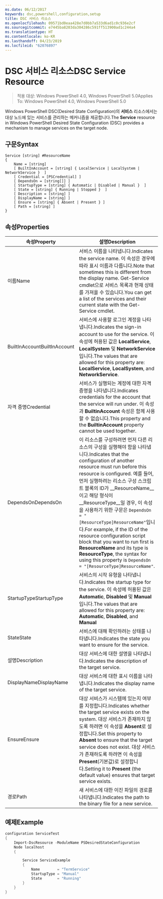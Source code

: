 ```yaml
---
ms.date: 06/12/2017
keywords: dsc,powershell,configuration,setup
title: DSC 서비스 리소스
ms.openlocfilehash: 09571bd0eaa428e7d0bb7a533d6ad1c0c936e2cf
ms.sourcegitcommit: e7445ba8203da304286c591ff513900ad1c244a4
ms.translationtype: HT
ms.contentlocale: ko-KR
ms.lasthandoff: 04/23/2019
ms.locfileid: "62076897"
---
```

# <a name="dsc-service-resource"></a><span data-ttu-id="813cd-103">DSC 서비스 리소스</span><span class="sxs-lookup"><span data-stu-id="813cd-103">DSC Service Resource</span></span>

> <span data-ttu-id="813cd-104">적용 대상: Windows PowerShell 4.0, Windows PowerShell 5.0</span><span class="sxs-lookup"><span data-stu-id="813cd-104">Applies To: Windows PowerShell 4.0, Windows PowerShell 5.0</span></span>


<span data-ttu-id="813cd-105">Windows PowerShell DSC(Desired State Configuration)의 **서비스** 리소스에서는 대상 노드에 있는 서비스를 관리하는 메커니즘을 제공합니다.</span><span class="sxs-lookup"><span data-stu-id="813cd-105">The **Service** resource in Windows PowerShell Desired State Configuration (DSC) provides a mechanism to manage services on the target node.</span></span>

## <a name="syntax"></a><span data-ttu-id="813cd-106">구문</span><span class="sxs-lookup"><span data-stu-id="813cd-106">Syntax</span></span>

```
Service [string] #ResourceName
{
    Name = [string]
    [ BuiltInAccount = [string] { LocalService | LocalSystem | NetworkService }  ]
    [ Credential = [PSCredential] ]
    [ DependsOn = [string[]] ]
    [ StartupType = [string] { Automatic | Disabled | Manual }  ]
    [ State = [string] { Running | Stopped }  ]
    [ Description = [string] ]
    [ DisplayName = [string] ]
    [ Ensure = [string] { Absent | Present } ]
    [ Path = [string] ]
}
```

## <a name="properties"></a><span data-ttu-id="813cd-107">속성</span><span class="sxs-lookup"><span data-stu-id="813cd-107">Properties</span></span>

|  <span data-ttu-id="813cd-108">속성</span><span class="sxs-lookup"><span data-stu-id="813cd-108">Property</span></span>  |  <span data-ttu-id="813cd-109">설명</span><span class="sxs-lookup"><span data-stu-id="813cd-109">Description</span></span>   |
|---|---|
| <span data-ttu-id="813cd-110">이름</span><span class="sxs-lookup"><span data-stu-id="813cd-110">Name</span></span>| <span data-ttu-id="813cd-111">서비스 이름을 나타냅니다.</span><span class="sxs-lookup"><span data-stu-id="813cd-111">Indicates the service name.</span></span> <span data-ttu-id="813cd-112">이 속성은 경우에 따라 표시 이름과 다릅니다.</span><span class="sxs-lookup"><span data-stu-id="813cd-112">Note that sometimes this is different from the display name.</span></span> <span data-ttu-id="813cd-113">Get-Service cmdlet으로 서비스 목록과 현재 상태를 가져올 수 있습니다.</span><span class="sxs-lookup"><span data-stu-id="813cd-113">You can get a list of the services and their current state with the Get-Service cmdlet.</span></span>|
| <span data-ttu-id="813cd-114">BuiltInAccount</span><span class="sxs-lookup"><span data-stu-id="813cd-114">BuiltInAccount</span></span>| <span data-ttu-id="813cd-115">서비스에 사용할 로그인 계정을 나타냅니다.</span><span class="sxs-lookup"><span data-stu-id="813cd-115">Indicates the sign-in account to use for the service.</span></span> <span data-ttu-id="813cd-116">이 속성에 허용된 값은 **LocalService**, **LocalSystem** 및 **NetworkService**입니다.</span><span class="sxs-lookup"><span data-stu-id="813cd-116">The values that are allowed for this property are: **LocalService**, **LocalSystem**, and **NetworkService**.</span></span>|
| <span data-ttu-id="813cd-117">자격 증명</span><span class="sxs-lookup"><span data-stu-id="813cd-117">Credential</span></span>| <span data-ttu-id="813cd-118">서비스가 실행되는 계정에 대한 자격 증명을 나타냅니다.</span><span class="sxs-lookup"><span data-stu-id="813cd-118">Indicates credentials for the account that the service will run under.</span></span> <span data-ttu-id="813cd-119">이 속성과 __BuiltinAccount__ 속성은 함께 사용할 수 없습니다.</span><span class="sxs-lookup"><span data-stu-id="813cd-119">This property and the __BuiltinAccount__ property cannot be used together.</span></span>|
| <span data-ttu-id="813cd-120">DependsOn</span><span class="sxs-lookup"><span data-stu-id="813cd-120">DependsOn</span></span>| <span data-ttu-id="813cd-121">이 리소스를 구성하려면 먼저 다른 리소스의 구성을 실행해야 함을 나타냅니다.</span><span class="sxs-lookup"><span data-stu-id="813cd-121">Indicates that the configuration of another resource must run before this resource is configured.</span></span> <span data-ttu-id="813cd-122">예를 들어, 먼저 실행하려는 리소스 구성 스크립트 블록의 ID가 __ResourceName__이고 해당 형식이 __ResourceType__일 경우, 이 속성을 사용하기 위한 구문은 `DependsOn = "[ResourceType]ResourceName"`입니다.</span><span class="sxs-lookup"><span data-stu-id="813cd-122">For example, if the ID of the resource configuration script block that you want to run first is __ResourceName__ and its type is __ResourceType__, the syntax for using this property is `DependsOn = "[ResourceType]ResourceName"`.</span></span>|
| <span data-ttu-id="813cd-123">StartupType</span><span class="sxs-lookup"><span data-stu-id="813cd-123">StartupType</span></span>| <span data-ttu-id="813cd-124">서비스의 시작 유형을 나타냅니다.</span><span class="sxs-lookup"><span data-stu-id="813cd-124">Indicates the startup type for the service.</span></span> <span data-ttu-id="813cd-125">이 속성에 허용된 값은 **Automatic**, **Disabled** 및 **Manual**입니다.</span><span class="sxs-lookup"><span data-stu-id="813cd-125">The values that are allowed for this property are: **Automatic**, **Disabled**, and **Manual**</span></span>|
| <span data-ttu-id="813cd-126">State</span><span class="sxs-lookup"><span data-stu-id="813cd-126">State</span></span>| <span data-ttu-id="813cd-127">서비스에 대해 확인하려는 상태를 나타냅니다.</span><span class="sxs-lookup"><span data-stu-id="813cd-127">Indicates the state you want to ensure for the service.</span></span>|
| <span data-ttu-id="813cd-128">설명</span><span class="sxs-lookup"><span data-stu-id="813cd-128">Description</span></span> | <span data-ttu-id="813cd-129">대상 서비스에 대한 설명을 나타냅니다.</span><span class="sxs-lookup"><span data-stu-id="813cd-129">Indicates the description of the target service.</span></span>|
| <span data-ttu-id="813cd-130">DisplayName</span><span class="sxs-lookup"><span data-stu-id="813cd-130">DisplayName</span></span> | <span data-ttu-id="813cd-131">대상 서비스에 대한 표시 이름을 나타냅니다.</span><span class="sxs-lookup"><span data-stu-id="813cd-131">Indicates the display name of the target service.</span></span>|
| <span data-ttu-id="813cd-132">Ensure</span><span class="sxs-lookup"><span data-stu-id="813cd-132">Ensure</span></span> | <span data-ttu-id="813cd-133">대상 서비스가 시스템에 있는지 여부를 지정합니다.</span><span class="sxs-lookup"><span data-stu-id="813cd-133">Indicates whether the target service exists on the system.</span></span> <span data-ttu-id="813cd-134">대상 서비스가 존재하지 않도록 하려면 이 속성을 **Absent**로 설정합니다.</span><span class="sxs-lookup"><span data-stu-id="813cd-134">Set this property to **Absent** to ensure that the target service does not exist.</span></span> <span data-ttu-id="813cd-135">대상 서비스가 존재하도록 하려면 이 속성을 **Present**(기본값)로 설정합니다.</span><span class="sxs-lookup"><span data-stu-id="813cd-135">Setting it to **Present** (the default value) ensures that target service exists.</span></span>|
| <span data-ttu-id="813cd-136">경로</span><span class="sxs-lookup"><span data-stu-id="813cd-136">Path</span></span> | <span data-ttu-id="813cd-137">새 서비스에 대한 이진 파일의 경로를 나타냅니다.</span><span class="sxs-lookup"><span data-stu-id="813cd-137">Indicates the path to the binary file for a new service.</span></span>|

## <a name="example"></a><span data-ttu-id="813cd-138">예제</span><span class="sxs-lookup"><span data-stu-id="813cd-138">Example</span></span>

```powershell
configuration ServiceTest
{
    Import-DscResource -ModuleName PSDesiredStateConfiguration
    Node localhost
    {

        Service ServiceExample
        {
            Name        = "TermService"
            StartupType = "Manual"
            State       = "Running"
        }
    }
}
```
